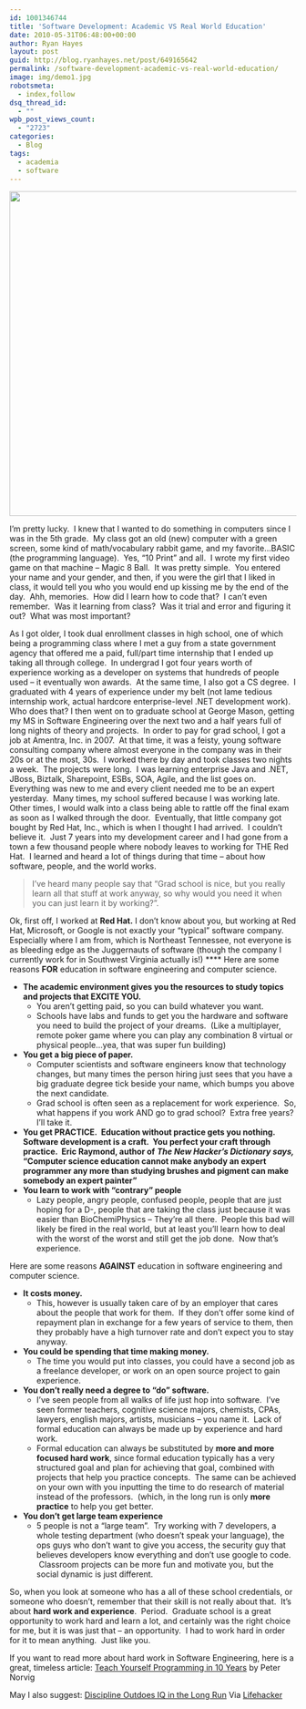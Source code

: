 ```yaml
---
id: 1001346744
title: 'Software Development: Academic VS Real World Education'
date: 2010-05-31T06:48:00+00:00
author: Ryan Hayes
layout: post
guid: http://blog.ryanhayes.net/post/649165642
permalink: /software-development-academic-vs-real-world-education/
image: img/demo1.jpg
robotsmeta:
  - index,follow
dsq_thread_id:
  - ""
wpb_post_views_count:
  - "2723"
categories:
  - Blog
tags:
  - academia
  - software
---
```

<p style="text-align: center;">
  <img class="size-medium wp-image-1001347012 aligncenter" title="Hooray Success Zen Diagram" src="http://ryanhayes.wpengine.comimg/wp-content/uploads/2013/10/hooray_zone_venn_diagram_caecef-300x300.jpg" alt="" width="570" height="570" srcset="https://ryanhayes.netimg/wp-content/uploads/2013/10/hooray_zone_venn_diagram_caecef-300x300.jpg 300w, https://ryanhayes.netimg/wp-content/uploads/2013/10/hooray_zone_venn_diagram_caecef-150x150.jpg 150w, https://ryanhayes.netimg/wp-content/uploads/2013/10/hooray_zone_venn_diagram_caecef-80x80.jpg 80w, https://ryanhayes.netimg/wp-content/uploads/2013/10/hooray_zone_venn_diagram_caecef.jpg 500w" sizes="(max-width: 570px) 100vw, 570px" />
</p>

I’m pretty lucky.  I knew that I wanted to do something in computers since I was in the 5th grade.  My class got an old (new) computer with a green screen, some kind of math/vocabulary rabbit game, and my favorite…BASIC (the programming language).  Yes, “10 Print” and all.  I wrote my first video game on that machine &#8211; Magic 8 Ball.  It was pretty simple.  You entered your name and your gender, and then, if you were the girl that I liked in class, it would tell you who you would end up kissing me by the end of the day.  Ahh, memories.  How did I learn how to code that?  I can’t even remember.  Was it learning from class?  Was it trial and error and figuring it out?  What was most important?<!-- more -->

<!--more-->

As I got older, I took dual enrollment classes in high school, one of which being a programming class where I met a guy from a state government agency that offered me a paid, full/part time internship that I ended up taking all through college.  In undergrad I got four years worth of experience working as a developer on systems that hundreds of people used &#8211; it eventually won awards.  At the same time, I also got a CS degree.  I graduated with 4 years of experience under my belt (not lame tedious internship work, actual hardcore enterprise-level .NET development work).  Who does that? I then went on to graduate school at George Mason, getting my MS in Software Engineering over the next two and a half years full of long nights of theory and projects.  In order to pay for grad school, I got a job at Amentra, Inc. in 2007.  At that time, it was a feisty, young software consulting company where almost everyone in the company was in their 20s or at the most, 30s.  I worked there by day and took classes two nights a week.  The projects were long.  I was learning enterprise Java and .NET, JBoss, Biztalk, Sharepoint, ESBs, SOA, Agile, and the list goes on.  Everything was new to me and every client needed me to be an expert yesterday.  Many times, my school suffered because I was working late.  Other times, I would walk into a class being able to rattle off the final exam as soon as I walked through the door.  Eventually, that little company got bought by Red Hat, Inc., which is when I thought I had arrived.  I couldn’t believe it.  Just 7 years into my development career and I had gone from a town a few thousand people where nobody leaves to working for THE Red Hat.  I learned and heard a lot of things during that time &#8211; about how software, people, and the world works.

> I’ve heard many people say that “Grad school is nice, but you really learn all that stuff at work anyway, so why would you need it when you can just learn it by working?”.

Ok, first off, I worked at **Red Hat.** I don’t know about you, but working at Red Hat, Microsoft, or Google is not exactly your “typical” software company.  Especially where I am from, which is Northeast Tennessee, not everyone is as bleeding edge as the Juggernauts of software (though the company I currently work for in Southwest Virginia actually is!) **** Here are some reasons **FOR** education in software engineering and computer science.

  * **The academic environment gives you the resources to study topics and projects that EXCITE YOU.** 
      * You aren’t getting paid, so you can build whatever you want.
      * Schools have labs and funds to get you the hardware and software you need to build the project of your dreams.  (Like a multiplayer, remote poker game where you can play any combination 8 virtual or physical people…yea, that was super fun building)
  * **You get a big piece of paper.** 
      * Computer scientists and software engineers know that technology changes, but many times the person hiring just sees that you have a big graduate degree tick beside your name, which bumps you above the next candidate.
      * Grad school is often seen as a replacement for work experience.  So, what happens if you work AND go to grad school?  Extra free years?  I’ll take it.
  * **You get PRACTICE.  Education without practice gets you nothing.  Software development is a craft.  You perfect your craft through practice.  Eric Raymond, author of** _**The New Hacker’s Dictionary says,**_ **“Computer science education cannot make anybody an expert programmer any more than studying brushes and pigment can make somebody an expert painter”** 
  * **You learn to work with “contrary” people** 
      * Lazy people, angry people, confused people, people that are just hoping for a D-, people that are taking the class just because it was easier than BioChemiPhysics &#8211; They’re all there.  People this bad will likely be fired in the real world, but at least you’ll learn how to deal with the worst of the worst and still get the job done.  Now that’s experience.

Here are some reasons **AGAINST** education in software engineering and computer science.

  * **It costs money.** 
      * This, however is usually taken care of by an employer that cares about the people that work for them.  If they don’t offer some kind of repayment plan in exchange for a few years of service to them, then they probably have a high turnover rate and don’t expect you to stay anyway.
  * **You could be spending that time making money.** 
      * The time you would put into classes, you could have a second job as a freelance developer, or work on an open source project to gain experience.
  * **You don’t really need a degree to “do” software.** 
      * I’ve seen people from all walks of life just hop into software.  I’ve seen former teachers, cognitive science majors, chemists, CPAs, lawyers, english majors, artists, musicians &#8211; you name it.  Lack of formal education can always be made up by experience and hard work.
      * Formal education can always be substituted by **more and more focused hard work**, since formal education typically has a very structured goal and plan for achieving that goal, combined with projects that help you practice concepts.  The same can be achieved on your own with you inputting the time to do research of material instead of the professors.  (which, in the long run is only **more practice** to help you get better.
  * **You don’t get large team experience** 
      * 5 people is not a “large team”.  Try working with 7 developers, a whole testing department (who doesn’t speak your language), the ops guys who don’t want to give you access, the security guy that believes developers know everything and don’t use google to code.  Classroom projects can be more fun and motivate you, but the social dynamic is just different.

So, when you look at someone who has a all of these school credentials, or someone who doesn’t, remember that their skill is not really about that.  It’s about **hard work and experience**.  Period.  Graduate school is a great opportunity to work hard and learn a lot, and certainly was the right choice for me, but it is was just that &#8211; an opportunity.  I had to work hard in order for it to mean anything.  Just like you.

If you want to read more about hard work in Software Engineering, here is a great, timeless article: [Teach Yourself Programming in 10 Years](http://norvig.com/21-days.html) by Peter Norvig

May I also suggest: [Discipline Outdoes IQ in the Long Run](http://lifehacker.com/5543677/discipline-outdoes-iq-in-the-long-run) Via [Lifehacker](http://www.lifehacker.com/)  [](http://lifehacker.com/5543677/discipline-outdoes-iq-in-the-long-run)